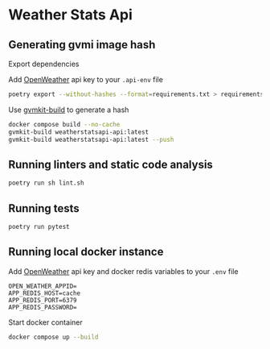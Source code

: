 # Weather Stats Api

## Generating gvmi image hash

Export dependencies

Add [OpenWeather](https://openweathermap.org/) api key to your `.api-env` file

```sh
poetry export --without-hashes --format=requirements.txt > requirements.txt
```

Use [gvmkit-build](https://golem-network.gitbook.io/golem-sdk-develop/requestor-tutorials/vm-runtime/convert-a-docker-image-into-a-golem-image) to generate a hash

```sh
docker compose build --no-cache
gvmkit-build weatherstatsapi-api:latest
gvmkit-build weatherstatsapi-api:latest --push
```

## Running linters and static code analysis

```sh
poetry run sh lint.sh
```

## Running tests

```sh
poetry run pytest
```

## Running local docker instance

Add [OpenWeather](https://openweathermap.org/) api key and docker redis variables to your `.env` file

```.env
OPEN_WEATHER_APPID=
APP_REDIS_HOST=cache
APP_REDIS_PORT=6379
APP_REDIS_PASSWORD=
```

Start docker container

```sh
docker compose up --build
```

